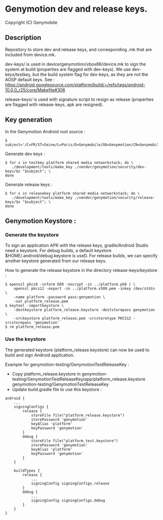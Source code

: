 # Genymotion dev and release keys.

Copyright (C) Genymobile

## Description

Repository to store dev and release keys, and corresponding .mk that are included from device.mk.

dev-keys/ is used in device/genymotion/vbox86/device.mk to sign the system at build (properties are flagged with dev-keys).
We use dev-keys/testkey, but the build system flag for dev-keys, as they are not the AOSP default keys.
See : https://android.googlesource.com/platform/build/+/refs/tags/android-10.0.0_r25/core/Makefile#306

release-keys/ is used with signature script to resign as release (properties are flagged with release-keys, apk are resigned).

## Key generation

In the Genymotion Android root source : 

```
$ subject='/C=FR/ST=Seine/L=Paris/O=Genymobile/OU=Genymotion/CN=Genymobile/emailAddress=contact@genymotion.com'
```

Generate dev keys : 

```
$ for x in testkey platform shared media networkstack; do \
   ./development/tools/make_key ./vendor/genymotion/security/dev-keys/$x "$subject"; \
done
```

Generate release keys : 

```
$ for x in releasekey platform shared media networkstack; do \
   ./development/tools/make_key ./vendor/genymotion/security/release-keys/$x "$subject"; \
done
```

## Genymotion Keystore :

### Generate the keystore

To sign an application APK with the release keys, gradle/Android Studio need a keystore.
For debug builds, a default keystore $HOME/.android/debug.keystore is useD.
For release builds, we can specify another keystore generated from our release keys.

How to generate the release keystore in the directory release-keys/keystore : 

```
$ openssl pkcs8 -inform DER -nocrypt -in ../platform.pk8 | \
    openssl pkcs12 -export -in ../platform.x509.pem -inkey /dev/stdin \
    -name platform -password pass:genymotion \
    -out platform_release.pem
$ keytool -importkeystore \
    -destkeystore platform_release.keystore -deststorepass genymotion \
    -srckeystore platform_release.pem -srcstoretype PKCS12 -srcstorepass 'genymotion'
$ rm platform_release.pem
```

### Use the keystore

The generated keystore (platform_release.keystore) can now be used to build and sign Android application.

Example for genymotion-testing/GenymotionTestReleaseKey : 
* Copy platform_release.keystore in genymotion-testing/GenymotionTestReleaseKey/app/platform_release.keystore
genymotion-testing/GenymotionTestReleaseKey
* Update build.gradle file to use this keystore : 

```
android {
    ...
    signingConfigs {
        release {
            storeFile file("platform_release.keystore")
            storePassword 'genymotion'
            keyAlias 'platform'
            keyPassword 'genymotion'
        }
        debug {
            storeFile file("platform_test.keystore")
            storePassword 'genymotion'
            keyAlias 'platform'
            keyPassword 'genymotion'
        }
    }
    
    buildTypes {
        release {
            ...
            signingConfig signingConfigs.release
        }
        debug {
            ...
            signingConfig signingConfigs.debug
        }
    }
}

```
